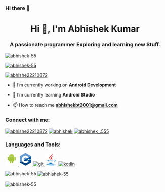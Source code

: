 ### Hi there 👋

<!--
**abhishek-55/abhishek-55** is a ✨ _special_ ✨ repository because its `README.md` (this file) appears on your GitHub profile.

Here are some ideas to get you started:

- 🔭 I’m currently working on ...
- 🌱 I’m currently learning ...
- 👯 I’m looking to collaborate on ...
- 🤔 I’m looking for help with ...
- 💬 Ask me about ...
- 📫 How to reach me: ...
- 😄 Pronouns: ...
- ⚡ Fun fact: ...
-->

<h1 align="center">Hi 👋, I'm Abhishek Kumar</h1>
<h3 align="center">A passionate programmer Exploring and learning new Stuff.</h3>

<p align="left"> <img src="https://komarev.com/ghpvc/?username=abhishek-55&label=Profile%20views&color=0e75b6&style=flat" alt="abhishek-55" /> </p>

<p align="left"> <a href="https://github.com/ryo-ma/github-profile-trophy"><img src="https://github-profile-trophy.vercel.app/?username=abhishek-55" alt="abhishek-55" /></a> </p>

<p align="left"> <a href="https://twitter.com/abhishe22210872" target="blank"><img src="https://img.shields.io/twitter/follow/abhishe22210872?logo=twitter&style=for-the-badge" alt="abhishe22210872" /></a> </p>

- 🔭 I’m currently working on **Android Development**

- 🌱 I’m currently learning **Android Studio**

- 📫 How to reach me **abhishekbt2001@gmail.com**

<h3 align="left">Connect with me:</h3>
<p align="left">
<a href="https://twitter.com/abhishe22210872" target="blank"><img align="center" src="https://cdn.jsdelivr.net/npm/simple-icons@3.0.1/icons/twitter.svg" alt="abhishe22210872" height="30" width="40" /></a>
<a href="https://fb.com/abhishek" target="blank"><img align="center" src="https://cdn.jsdelivr.net/npm/simple-icons@3.0.1/icons/facebook.svg" alt="abhishek" height="30" width="40" /></a>
<a href="https://instagram.com/abhishek_.555" target="blank"><img align="center" src="https://cdn.jsdelivr.net/npm/simple-icons@3.0.1/icons/instagram.svg" alt="abhishek_.555" height="30" width="40" /></a>
</p>

<h3 align="left">Languages and Tools:</h3>
<p align="left"> <a href="https://developer.android.com" target="_blank"> <img src="https://raw.githubusercontent.com/devicons/devicon/master/icons/android/android-original-wordmark.svg" alt="android" width="40" height="40"/> </a> <a href="https://www.w3schools.com/cpp/" target="_blank"> <img src="https://raw.githubusercontent.com/devicons/devicon/master/icons/cplusplus/cplusplus-original.svg" alt="cplusplus" width="40" height="40"/> </a> <a href="https://git-scm.com/" target="_blank"> <img src="https://www.vectorlogo.zone/logos/git-scm/git-scm-icon.svg" alt="git" width="40" height="40"/> </a> <a href="https://www.java.com" target="_blank"> <img src="https://raw.githubusercontent.com/devicons/devicon/master/icons/java/java-original.svg" alt="java" width="40" height="40"/> </a> <a href="https://kotlinlang.org" target="_blank"> <img src="https://www.vectorlogo.zone/logos/kotlinlang/kotlinlang-icon.svg" alt="kotlin" width="40" height="40"/> </a> </p>

<p><img align="left" src="https://github-readme-stats.vercel.app/api/top-langs?username=abhishek-55&show_icons=true&locale=en&layout=compact" alt="abhishek-55" /></p>

<p>&nbsp;<img align="center" src="https://github-readme-stats.vercel.app/api?username=abhishek-55&show_icons=true&locale=en" alt="abhishek-55" /></p>

<p><img align="center" src="https://github-readme-streak-stats.herokuapp.com/?user=abhishek-55&" alt="abhishek-55" /></p>
